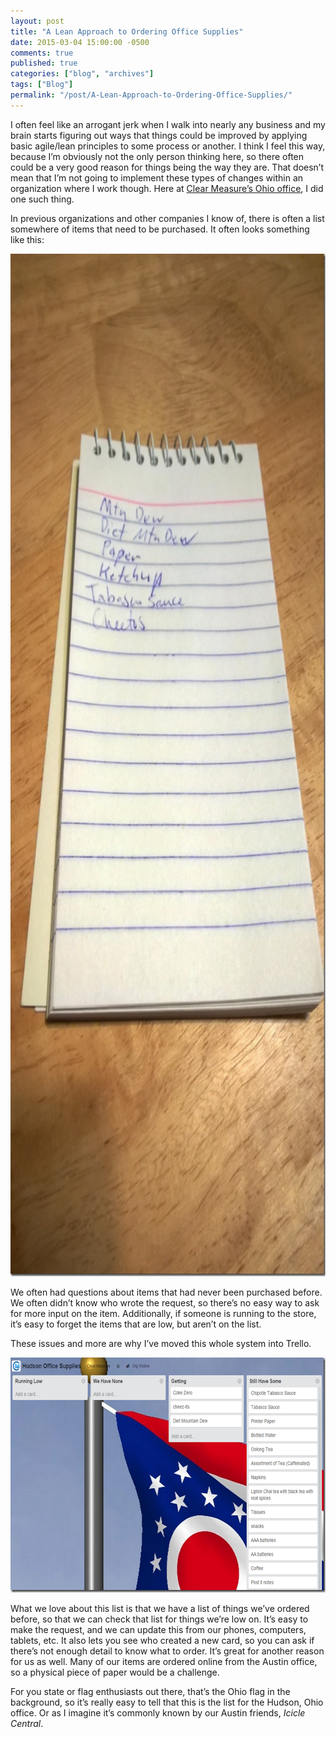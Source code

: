 ```yaml
---
layout: post
title: "A Lean Approach to Ordering Office Supplies"
date: 2015-03-04 15:00:00 -0500
comments: true
published: true
categories: ["blog", "archives"]
tags: ["Blog"]
permalink: "/post/A-Lean-Approach-to-Ordering-Office-Supplies/"
---
```

<!-- more -->



<p>I often feel like an arrogant jerk when I walk into nearly any business and my brain starts figuring out ways that things could be improved by applying basic agile/lean principles to some process or another. I think I feel this way, because I’m obviously not the only person thinking here, so there often could be a very good reason for things being the way they are. That doesn’t mean that I’m not going to implement these types of changes within an organization where I work though. Here at <a href="/post/I-Joined-Clear-Measure" target="_blank">Clear Measure’s Ohio office</a>, I did one such thing. </p> <p>In previous organizations and other companies I know of, there is often a list somewhere of items that need to be purchased. It often looks something like this:</p> <p><img title="Spiral Shopping List" style="border-left-width: 0px; border-right-width: 0px; border-bottom-width: 0px; display: inline; border-top-width: 0px" border="0" alt="Spiral Shopping List" src="/images/files/WP_20150303_21_32_40_Pro.jpg" width="922" height="1636"> </p> <p>We often had questions about items that had never been purchased before. We often didn’t know who wrote the request, so there’s no easy way to ask for more input on the item. Additionally, if someone is running to the store, it’s easy to forget the items that are low, but aren’t on the list.</p> <p>These issues and more are why I’ve moved this whole system into Trello.</p> <p><a href="/images/files/Clear_Measure_Ohio_Office_Supplies_List.png"><img title="Clear Measure Ohio Office Supplies List" style="border-left-width: 0px; border-right-width: 0px; border-bottom-width: 0px; display: inline; border-top-width: 0px" border="0" alt="Clear Measure Ohio Office Supplies List" src="/images/files/Clear_Measure_Ohio_Office_Supplies_List_thumb.png" width="644" height="376"></a> </p> <p>What we love about this list is that we have a list of things we’ve ordered before, so that we can check that list for things we’re low on. It’s easy to make the request, and we can update this from our phones, computers, tablets, etc. It also lets you see who created a new card, so you can ask if there’s not enough detail to know what to order. It’s great for another reason for us as well. Many of our items are ordered online from the Austin office, so a physical piece of paper would be a challenge. </p> <p>For you state or flag enthusiasts out there, that’s the Ohio flag in the background, so it’s really easy to tell that this is the list for the Hudson, Ohio office. Or as I imagine it’s commonly known by our Austin friends, <em>Icicle Central</em>.</p>
